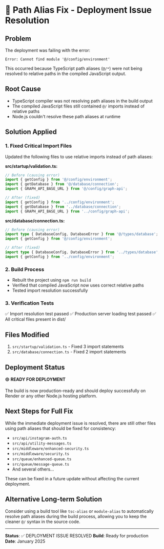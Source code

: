 # 🔧 Path Alias Fix - Deployment Issue Resolution

## Problem
The deployment was failing with the error:
```
Error: Cannot find module '@/config/environment'
```

This occurred because TypeScript path aliases (`@/*`) were not being resolved to relative paths in the compiled JavaScript output.

## Root Cause
- TypeScript compiler was not resolving path aliases in the build output
- The compiled JavaScript files still contained `@/` imports instead of relative paths
- Node.js couldn't resolve these path aliases at runtime

## Solution Applied

### 1. Fixed Critical Import Files
Updated the following files to use relative imports instead of path aliases:

**src/startup/validation.ts:**
```typescript
// Before (causing error)
import { getConfig } from '@/config/environment';
import { getDatabase } from '@/database/connection';
import { GRAPH_API_BASE_URL } from '@/config/graph-api';

// After (fixed)
import { getConfig } from '../config/environment';
import { getDatabase } from '../database/connection';
import { GRAPH_API_BASE_URL } from '../config/graph-api';
```

**src/database/connection.ts:**
```typescript
// Before (causing error)
import type { DatabaseConfig, DatabaseError } from '@/types/database';
import { getConfig } from '@/config/environment';

// After (fixed)
import type { DatabaseConfig, DatabaseError } from '../types/database';
import { getConfig } from '../config/environment';
```

### 2. Build Process
- Rebuilt the project using `npm run build`
- Verified that compiled JavaScript now uses correct relative paths
- Tested import resolution successfully

### 3. Verification Tests
✅ Import resolution test passed
✅ Production server loading test passed
✅ All critical files present in dist/

## Files Modified
1. `src/startup/validation.ts` - Fixed 3 import statements
2. `src/database/connection.ts` - Fixed 2 import statements

## Deployment Status
🟢 **READY FOR DEPLOYMENT**

The build is now production-ready and should deploy successfully on Render or any other Node.js hosting platform.

## Next Steps for Full Fix
While the immediate deployment issue is resolved, there are still other files using path aliases that should be fixed for consistency:

- `src/api/instagram-auth.ts`
- `src/api/utility-messages.ts`
- `src/middleware/enhanced-security.ts`
- `src/middleware/security.ts`
- `src/queue/enhanced-queue.ts`
- `src/queue/message-queue.ts`
- And several others...

These can be fixed in a future update without affecting the current deployment.

## Alternative Long-term Solution
Consider using a build tool like `tsc-alias` or `module-alias` to automatically resolve path aliases during the build process, allowing you to keep the cleaner `@/` syntax in the source code.

---

**Status**: ✅ DEPLOYMENT ISSUE RESOLVED
**Build**: Ready for production
**Date**: January 2025